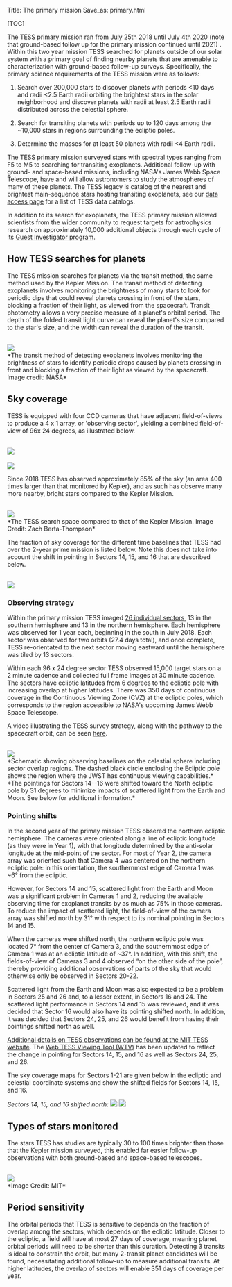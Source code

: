 Title: The primary mission
Save_as: primary.html

[TOC]

The TESS primary mission ran from July 25th 2018 until July 4th 2020 (note that ground-based follow up for the primary mission continued until 2021) . Within this two year mission TESS searched for planets outside of our solar system with a primary goal of finding nearby planets that are amenable to characterization with ground-based follow-up surveys. Specifically, the primary science requirements of the TESS mission were as follows:

1. Search over 200,000 stars to discover planets with periods <10 days and radii <2.5 Earth radii orbiting the brightest stars in the solar neighborhood and discover planets with radii at least 2.5 Earth radii distributed across the celestial sphere.

2. Search for transiting planets with periods up to 120 days among the ~10,000 stars in regions surrounding the ecliptic poles.

3. Determine the masses for at least 50 planets with radii <4 Earth radii. 

The TESS primary mission surveyed stars with spectral types ranging from F5 to M5 to searching for transiting exoplanets. Additional follow-up with ground- and space-based missions, including NASA's James Webb Space Telescope, have and will allow astronomers to study the atmospheres of many of these planets. The TESS legacy is catalog of the nearest and brightest main-sequence stars hosting transiting exoplanets, see our [data access page](data-access.html) for a list of TESS data catalogs.

In addition to its search for exoplanets, the TESS primary mission allowed scientists from the wider community to request targets for astrophysics research on approximately 10,000 additional objects through each cycle of its [Guest Investigator program](proposing-investigations.html).

## How TESS searches for planets

The TESS mission searches for planets via the transit method, the same method used by the Kepler Mission. The transit method of detecting exoplanets involves monitoring the brightness of many stars to look for periodic dips that could reveal planets crossing in front of the stars, blocking a fraction of their light, as viewed from the spacecraft. Transit photometry allows a very precise measure of a planet's orbital period. The depth of the folded transit light curve can reveal the planet's size compared to the star's size, and the width can reveal the duration of the transit.

<br/>
<img class="img-responsive" style="max-width:67%;" src="images/mission/transit_white.png">
<br/>
*The transit method of detecting exoplanets involves monitoring the brightness of stars to identify periodic drops caused by planets crossing in front and blocking a fraction of their light as viewed by the spacecraft. Image credit: NASA*


## Sky coverage

TESS is equipped with four CCD cameras that have adjacent field-of-views to produce a 4 x 1 array, or 'observing sector', yielding a combined field-of-view of 96x 24 degrees, as illustrated below.

<br/>
<img class="img-responsive" style="max-width:67%;" src="images/mission/tess_observingsectorschematic_Winnpresentation.jpg">
<br/>

<br/>
<img class="img-responsive" style="max-width:67%;" src="images/mission/tess_cameraFOVschematic_Winnpresentation.png">
<br/>

Since 2018 TESS has observed approximately 85% of the sky (an area 400 times larger than that monitored by Kepler), and as such has observe many more nearby, bright stars compared to the Kepler Mission.

<br/>
<img class="img-responsive" style="max-width:67%;" src="images/mission/tess_search_space.png">
<br/>
*The TESS search space compared to that of the Kepler Mission. Image Credit: Zach Berta-Thompson*

The fraction of sky coverage for the  different time baselines that TESS had over the 2-year prime mission is listed below. Note this does not  take into account the shift in pointing in Sectors 14, 15, and 16 that are described below. 

<br/>
<img class="img-responsive" style="max-width:67%;" src="images/giprogram/tess_sky_coverage.png">
<br/>


### Observing strategy

Within the primary mission TESS imaged [26 individual sectors](sector.html), 13 in the southern hemisphere and 13 in the northern hemisphere. Each hemisphere was observed for 1 year each, beginning in the south in July 2018. Each sector was observed for two orbits (27.4 days total), and once complete, TESS re-orientated to the next sector moving eastward until the hemisphere was tiled by 13 sectors.

Within each 96 x 24 degree sector TESS observed 15,000 target stars on a 2 minute cadence and collected full frame images at 30 minute cadence. The sectors have ecliptic latitudes from 6 degrees to the ecliptic pole with increasing overlap at higher latitudes. There was  350 days of continuous coverage in the Continuous Viewing Zone (CVZ) at the ecliptic poles, which corresponds to the region accessible to NASA's upcoming James Webb Space Telescope.

A video illustrating the TESS survey strategy, along with the pathway to the spacecraft orbit, can be seen [here](http://www.youtube.com/watch?v=mpViVEO-ymc).

<br/>
<img class="img-responsive" style="max-width:67%;" src="images/mission/tess_2yearskycoverage.png">
<br/>
*Schematic showing observing baselines on the celestial sphere including sector overlap regions. The dashed black circle enclosing the Ecliptic pole shows the region where the JWST has continuous viewing capabilities.* *The pointings for Sectors 14--16 were shifted toward the North ecliptic pole by 31 degrees to minimize impacts of scattered light from the Earth and Moon. See below for additional information.*

### Pointing shifts

In the second year of the primay mission TESS obsered the northern ecliptic hemisphere. The cameras were oriented along a line of ecliptic longitude (as they were in Year 1), with that longitude determined by the anti-solar longitude at the mid-point of the sector. For most of Year 2, the camera array was oriented such that Camera 4 was centered on the northern ecliptic pole: in this orientation, the southernmost edge of Camera 1 was ~6° from the ecliptic.

However, for Sectors 14 and 15, scattered light from the Earth and Moon was a significant problem in Cameras 1 and 2, reducing the available observing time for exoplanet transits by as much as 75% in those cameras. To reduce the impact of scattered light, the field-of-view of the camera array was shifted north by 31° with respect to its nominal pointing in Sectors 14 and 15.

When the cameras were shifted north, the northern ecliptic pole was located 7° from the center of Camera 3, and the southernmost edge of Camera 1 was at an ecliptic latitude of ~37°.  In addition, with this shift, the fields-of-view of Cameras 3 and 4 observed “on the other side of the pole”, thereby providing additional observations of parts of the sky that would otherwise only be observed in Sectors 20-22.

Scattered light from the Earth and Moon was also expected to be a problem in Sectors 25 and 26 and, to a lesser extent, in Sectors 16 and 24.  The scattered light performance in Sectors 14 and 15 was reviewed, and it was decided that Sector 16 would also have its pointing shifted north. In addition, it was decided that Sectors 24, 25, and 26 would benefit from having their pointings shifted north as well.

[Additional details on TESS observations can be found at the MIT TESS website](https://tess.mit.edu/observations/). The [Web TESS Viewing Tool (WTV)](https://heasarc.gsfc.nasa.gov/cgi-bin/tess/webtess/wtv.py) has been updated to reflect the change in pointing for Sectors 14, 15, and 16 as well as Sectors 24, 25, and 26.

The sky coverage maps for Sectors 1-21 are given below in the ecliptic and celestial coordinate systems and show the shifted fields for Sectors 14, 15, and 16. 

*Sectors 14, 15, and 16 shifted north:*
<img class="img-responsive" style="max-width:80%;" src="images/PM_ecl_S1-21_16up.png">
<img class="img-responsive" style="max-width:80%;" src="images/PM_cel_S1-21_16up.png">


## Types of stars monitored

The stars TESS has studies are typically 30 to 100 times brighter than those that the Kepler mission surveyed, this enabled far easier follow-up observations with both ground-based and space-based telescopes. 

<br/>
<img class="img-responsive" style="max-width:67%;" src="images/mission/tess_bright_stars.png">
<br/>
*Image Credit: MIT*

## Period sensitivity

The orbital periods that TESS is sensitive to depends on the fraction of overlap among the sectors, which depends on the ecliptic latitude. Closer to the ecliptic, a field will have at most 27 days of coverage, meaning planet orbital periods will need to be shorter than this duration. Detecting 3 transits is ideal to constrain the orbit, but many 2-transit planet candidates will be found, necessitating additional follow-up to measure additional transits. At higher latitudes, the overlap of sectors will enable 351 days of coverage per year.

